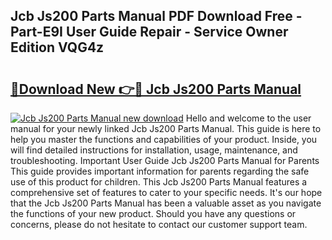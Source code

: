 ## Jcb Js200 Parts Manual PDF Download Free - Part-E9I User Guide Repair - Service Owner Edition VQG4z

# <h2><a href="http://bc70024.oget.top/?id=Jcb+Js200+Parts+Manual">🔗Download New 👉🔴 Jcb Js200 Parts Manual</a></h2>

[![Jcb Js200 Parts Manual new download](https://i.imgur.com/5g1atiW.png)](http://bc70024.oget.top/?id=Jcb+Js200+Parts+Manual)
Hello and welcome to the user manual for your newly linked Jcb Js200 Parts Manual. This guide is here to help you master the functions and capabilities of your product. Inside, you will find detailed instructions for installation, usage, maintenance, and troubleshooting. Important User Guide Jcb Js200 Parts Manual for Parents This guide provides important information for parents regarding the safe use of this product for children. This Jcb Js200 Parts Manual features a comprehensive set of features to cater to your specific needs. It's our hope that the Jcb Js200 Parts Manual has been a valuable asset as you navigate the functions of your new product. Should you have any questions or concerns, please do not hesitate to contact our customer support team.
